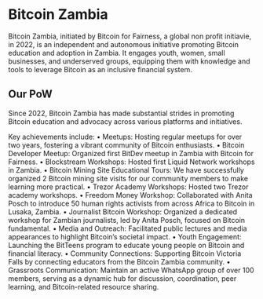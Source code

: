 # Bitcoin Zambia
Bitcoin Zambia, initiated by Bitcoin for Fairness, a global non profit initiavie, in 2022, is an independent and autonomous initiative promoting Bitcoin education and adoption in Zambia. It engages youth, women, small businesses, and underserved groups, equipping them with knowledge and tools to leverage Bitcoin as an inclusive financial system.

## Our PoW

Since 2022, Bitcoin Zambia has made substantial strides in promoting Bitcoin education and advocacy across various platforms and initiatives. 

Key achievements include:
    • Meetups: Hosting regular meetups for over two years, fostering a vibrant community of Bitcoin enthusiasts.
    • Bitcoin Developer Meetup: Organized first BitDev meetup in Zambia with Bitcoin for Fairness.
    • Blockstream Workshops: Hosted first Liquid Network workshops in Zambia.
    • Bitcoin Mining Site Educational Tours: We have successfully organized 2 Bitcoin mining site visits for our community members to make learning more practical.
    • Trezor Academy Workshops: Hosted two Trezor academy workshops.
    • Freedom Money Workshop: Collaborated with Anita Posch to introduce 50 human rights activists from across Africa to Bitcoin in Lusaka, Zambia.
    • Journalist Bitcoin Workshop: Organized a dedicated workshop for Zambian journalists, led by Anita Posch, focused on Bitcoin fundamental.
    • Media and Outreach: Facilitated public lectures and media appearances to highlight Bitcoin’s societal impact.
    • Youth Engagement: Launching the BitTeens program to educate young people on Bitcoin and financial literacy.
    • Community Connections: Supporting Bitcoin Victoria Falls by connecting educators from the Bitcoin Zambia community.
    • Grassroots Communication: Maintain an active WhatsApp group of over 100 members, serving as a dynamic hub for discussion, coordination, peer learning, and Bitcoin-related resource sharing.

    
